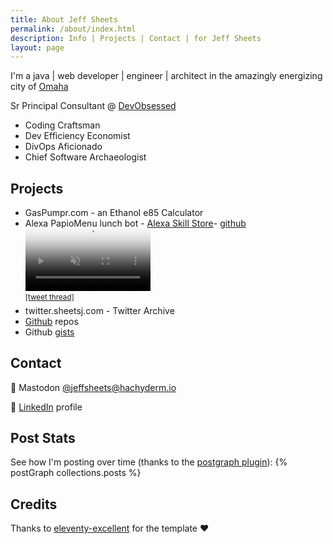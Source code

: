 ```yaml
---
title: About Jeff Sheets
permalink: /about/index.html
description: Info | Projects | Contact | for Jeff Sheets
layout: page
---
```


I'm a java | web developer | engineer | architect in the amazingly energizing city of [Omaha](https://goo.gl/TT7Mp)

Sr Principal Consultant @ [DevObsessed](https://www.devobsessed.com)

- Coding Craftsman
- Dev Efficiency Economist
- DivOps Aficionado
- Chief Software Archaeologist

## Projects

- GasPumpr.com - an Ethanol e85 Calculator
- Alexa PapioMenu lunch bot - [Alexa Skill Store](https://www.amazon.com/Jeff-Sheets-Papio-Menu-Lunch/dp/B08ZNJ2FQY/)- [github](https://github.com/jeffsheets/alexa-papio-lunch-menu)  
<video muted="" controls="" src="https://twitter.sheetsj.com/video/1374171248813608968.mp4" poster="https://twitter.sheetsj.com/img/x_mMyvEl7z.jpeg" width="200"></video>  
<sup>[[tweet thread]](https://twitter.sheetsj.com/1374171248813608968/)</sup>
- twitter.sheetsj.com - Twitter Archive
- [Github](https://github.com/jeffsheets) repos
- Github [gists](https://gist.github.com/jeffsheets/)

## Contact

🐘 Mastodon [@jeffsheets@hachyderm.io](https://hachyderm.io/@jeffsheets)

🔗 [LinkedIn](https://www.linkedin.com/in/jeffsheets/) profile

## Post Stats

See how I'm posting over time (thanks to the [postgraph plugin](https://postgraph.rknight.me)):
{% postGraph collections.posts %}

## Credits

Thanks to [eleventy-excellent](https://github.com/madrilene/eleventy-excellent) for the template ❤️